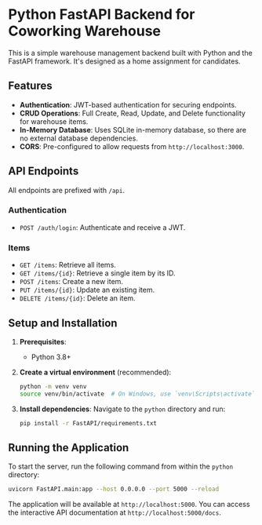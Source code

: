 # Python FastAPI Backend for Coworking Warehouse

This is a simple warehouse management backend built with Python and the FastAPI framework. It's designed as a home assignment for candidates.

## Features

- **Authentication**: JWT-based authentication for securing endpoints.
- **CRUD Operations**: Full Create, Read, Update, and Delete functionality for warehouse items.
- **In-Memory Database**: Uses SQLite in-memory database, so there are no external database dependencies.
- **CORS**: Pre-configured to allow requests from `http://localhost:3000`.

## API Endpoints

All endpoints are prefixed with `/api`.

### Authentication
- `POST /auth/login`: Authenticate and receive a JWT.

### Items
- `GET /items`: Retrieve all items.
- `GET /items/{id}`: Retrieve a single item by its ID.
- `POST /items`: Create a new item.
- `PUT /items/{id}`: Update an existing item.
- `DELETE /items/{id}`: Delete an item.

## Setup and Installation

1.  **Prerequisites**:
    - Python 3.8+

2.  **Create a virtual environment** (recommended):
    ```sh
    python -m venv venv
    source venv/bin/activate  # On Windows, use `venv\Scripts\activate`
    ```

3.  **Install dependencies**:
    Navigate to the `python` directory and run:
    ```sh
    pip install -r FastAPI/requirements.txt
    ```

## Running the Application

To start the server, run the following command from within the `python` directory:

```sh
uvicorn FastAPI.main:app --host 0.0.0.0 --port 5000 --reload
```

The application will be available at `http://localhost:5000`.
You can access the interactive API documentation at `http://localhost:5000/docs`.